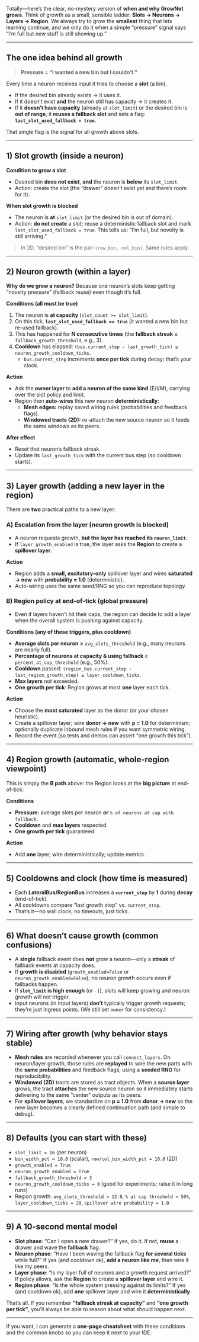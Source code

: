 Totally—here’s the clear, no-mystery version of **when and why GrowNet grows**. Think of growth as a small, sensible ladder: **Slots → Neurons → Layers → Region**. We always try to grow the **smallest** thing that lets learning continue, and we only do it when a simple “pressure” signal says “I’m full but new stuff is still showing up.”

------

## The one idea behind all growth

> **Pressure = “I wanted a new bin but I couldn’t.”**

Every time a neuron receives input it tries to choose a **slot** (a bin).

- If the desired bin already exists → it uses it.
- If it doesn’t exist **and** the neuron still has capacity → it creates it.
- If it **doesn’t have capacity** (already at `slot_limit`) or the desired bin is **out of range**, it **reuses a fallback slot** and sets a flag: **`last_slot_used_fallback = true`**.

That single flag is the signal for all growth above slots.

------

## 1) Slot growth (inside a neuron)

**Condition to grow a slot**

- Desired bin **does not exist**, **and** the neuron is **below** its `slot_limit`.
- Action: create the slot (the “drawer” doesn’t exist yet and there’s room for it).

**When slot growth is blocked**

- The neuron is **at** `slot_limit` (or the desired bin is out of domain).
- Action: **do not create** a slot; reuse a deterministic fallback slot and mark `last_slot_used_fallback = true`.
   This tells us: “I’m full, but novelty is still arriving.”

> In 2D, “desired bin” is the pair `(row_bin, col_bin)`. Same rules apply.

------

## 2) Neuron growth (within a layer)

**Why do we grow a neuron?**
 Because one neuron’s slots keep getting “novelty pressure” (fallback reuse) even though it’s full.

**Conditions (all must be true)**

1. The neuron is **at capacity** (`slot_count >= slot_limit`).
2. On this tick, **`last_slot_used_fallback == true`** (it wanted a new bin but re-used fallback).
3. This has happened for **N consecutive times** (the **fallback streak** ≥ `fallback_growth_threshold`, e.g., 3).
4. **Cooldown** has elapsed: `(bus.current_step - last_growth_tick) ≥ neuron_growth_cooldown_ticks`.
   - `bus.current_step` increments **once per tick** during decay; that’s your clock.

**Action**

- Ask the **owner layer** to **add a neuron of the same kind** (E/I/M), carrying over the slot policy and limit.
- Region then **auto-wires** this new neuron **deterministically**:
  - **Mesh edges:** replay saved wiring rules (probabilities and feedback flags).
  - **Windowed tracts (2D):** re-attach the new source neuron so it feeds the same windows as its peers.

**After effect**

- Reset that neuron’s fallback streak.
- Update its `last_growth_tick` with the current bus step (so cooldown starts).

------

## 3) Layer growth (adding a new layer in the region)

There are **two** practical paths to a new layer:

### A) **Escalation from the layer** (neuron growth is blocked)

- A neuron requests growth, **but the layer has reached its `neuron_limit`**.
- If `layer_growth_enabled` is true, the layer asks the **Region** to create a **spillover layer**.

**Action**

- Region adds a **small, excitatory-only** spillover layer and wires **saturated → new** with **probability = 1.0** (deterministic).
- Auto-wiring uses the same seed/RNG so you can reproduce topology.

### B) **Region policy at end-of-tick** (global pressure)

- Even if layers haven’t hit their caps, the region can decide to add a layer when the overall system is pushing against capacity.

**Conditions (any of these triggers, plus cooldown)**

- **Average slots per neuron** ≥ `avg_slots_threshold` (e.g., many neurons are nearly full).
- **Percentage of neurons at capacity & using fallback** ≥ `percent_at_cap_threshold` (e.g., 50%).
- **Cooldown** passed: `(region_bus.current_step - last_region_growth_step) ≥ layer_cooldown_ticks`.
- **Max layers** not exceeded.
- **One growth per tick**: Region grows at most **one** layer each tick.

**Action**

- Choose the **most saturated** layer as the donor (or your chosen heuristic).
- Create a spillover layer; wire **donor → new** with **p = 1.0** for determinism; optionally duplicate inbound mesh rules if you want symmetric wiring.
- Record the event (so tests and demos can assert “one growth this tick”).

------

## 4) Region growth (automatic, whole-region viewpoint)

This is simply the **B path** above: the Region looks at the **big picture** at end-of-tick:

**Conditions**

- **Pressure:** average slots per neuron **or** `% of neurons at cap with fallback`.
- **Cooldown** and **max layers** respected.
- **One growth per tick** guaranteed.

**Action**

- Add **one** layer; wire deterministically; update metrics.

------

## 5) Cooldowns and clock (how time is measured)

- Each **LateralBus/RegionBus** increases a **`current_step`** by **1** during **decay** (end-of-tick).
- All cooldowns compare “last growth step” vs. `current_step`.
- That’s it—no wall clock, no timeouts, just ticks.

------

## 6) What **doesn’t** cause growth (common confusions)

- A **single** fallback event does **not** grow a neuron—only a **streak** of fallback events at capacity does.
- If **growth is disabled** (`growth_enabled=False` or `neuron_growth_enabled=False`), no neuron growth occurs even if fallbacks happen.
- If **`slot_limit` is high enough** (or `-1`), slots will keep growing and neuron growth will not trigger.
- Input neurons (in Input layers) **don’t** typically trigger growth requests; they’re just ingress points. (We still set `owner` for consistency.)

------

## 7) Wiring after growth (why behavior stays stable)

- **Mesh rules** are recorded whenever you call `connect_layers`. On neuron/layer growth, those rules are **replayed** to wire the new parts with the **same probabilities** and feedback flags, using a **seeded RNG** for reproducibility.
- **Windowed (2D)** tracts are stored as tract objects. When a **source layer** grows, the tract **attaches** the new source neuron so it immediately starts delivering to the same “center” outputs as its peers.
- For **spillover layers**, we standardize on **p = 1.0** from **donor → new** so the new layer becomes a clearly defined continuation path (and simple to debug).

------

## 8) Defaults (you can start with these)

- `slot_limit = 16` (per neuron)
- `bin_width_pct = 10.0` (scalar), `row/col_bin_width_pct = 10.0` (2D)
- `growth_enabled = True`
- `neuron_growth_enabled = True`
- `fallback_growth_threshold = 3`
- `neuron_growth_cooldown_ticks = 0` (good for experiments; raise it in long runs)
- Region growth: `avg_slots_threshold ≈ 12.0`, `% at cap threshold ≈ 50%`, `layer_cooldown_ticks = 20`, `spillover wire probability = 1.0`

------

## 9) A 10-second mental model

- **Slot phase**: “Can I open a new drawer?” If yes, do it. If not, **reuse** a drawer and wave the **fallback** flag.
- **Neuron phase**: “Have I been waving the fallback flag **for several ticks** while full?” If yes (and cooldown ok), **add a neuron like me**, then wire it like my peers.
- **Layer phase**: “Is my layer full of neurons and a growth request arrived?” If policy allows, ask the **Region** to create a **spillover layer** and wire it.
- **Region phase**: “Is the whole system pressing against its limits?” If yes (and cooldown ok), add **one** spillover layer and wire it **deterministically**.

That’s all. If you remember **“fallback streak at capacity”** and **“one growth per tick”**, you’ll always be able to reason about what should happen next.

------

If you want, I can generate a **one-page cheatsheet** with these conditions and the common knobs so you can keep it next to your IDE.